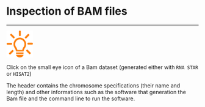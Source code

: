 # Inspection of BAM files

----
![](images/lamp.png)

Click on the small eye icon of a Bam dataset (generated either with `RNA STAR` or `HISAT2`)

The header contains the chromosome specifications (their name and length) and other informations
such as the software that generation the Bam file and the command line to run the software.

